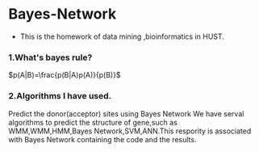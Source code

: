 # Bayes-Network
+ This is the homework of data mining ,bioinformatics in HUST.
### 1.What's bayes rule?
$p(A|B)=\frac{p(B|A)p(A)}{p(B)}$
### 2.Algorithms I have used.
Predict the donor(acceptor) sites using Bayes Network
We have serval algorithms to predict the structure of gene,such as WMM,WMM,HMM,Bayes Network,SVM,ANN.This respority is associated with Bayes Network containing the code and the results.
